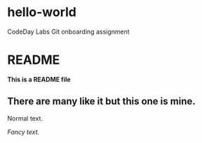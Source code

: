 # hello-world
CodeDay Labs Git onboarding assignment

# README

**This is a README file**

## There are many like it but this one is mine. 

Normal text.

*Fancy text.*
